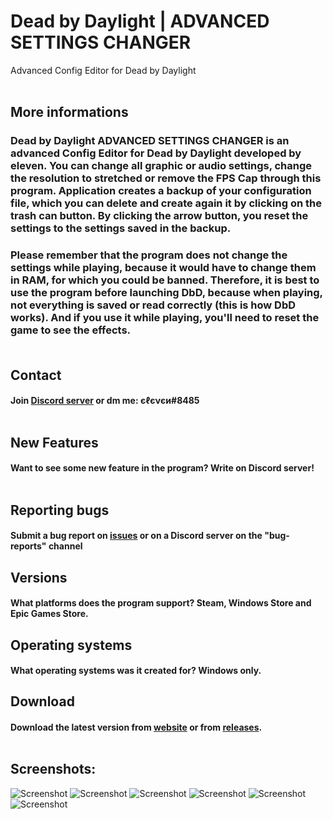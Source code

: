 # Dead by Daylight | ADVANCED SETTINGS CHANGER
Advanced Config Editor for Dead by Daylight
<br /><br />
## More informations
### Dead by Daylight ADVANCED SETTINGS CHANGER is an advanced Config Editor for Dead by Daylight developed by eleven. You can change all graphic or audio settings, change the resolution to stretched or remove the FPS Cap through this program. Application creates a backup of your configuration file, which you can delete and create again it by clicking on the trash can button. By clicking the arrow button, you reset the settings to the settings saved in the backup. 

### Please remember that the program does not change the settings while playing, because it would have to change them in RAM, for which you could be banned. Therefore, it is best to use the program before launching DbD, because when playing, not everything is saved or read correctly (this is how DbD works). And if you use it while playing, you'll need to reset the game to see the effects.<br /><br />
## Contact 
#### Join [Discord server](https://discord.com/invite/EY9uaqTS7Z) or dm me: єℓєνєи#8485<br /><br />
## New Features
#### Want to see some new feature in the program? Write on Discord server!<br /><br />
## Reporting bugs
#### Submit a bug report on [issues](https://github.com/elefelen/DbD_ADVANCED_SETTINGS_CHANGER/issues) or on a Discord server on the "bug-reports" channel
## Versions
#### What platforms does the program support? Steam, Windows Store and Epic Games Store.
## Operating systems
#### What operating systems was it created for? Windows only.
## Download
#### Download the latest version from [website](http://dbdconfigeditor.epizy.com/) or from [releases](https://github.com/elefelen/dead-by-daylight-advanced-settings-changer/releases).<br /><br />
## Screenshots:<br />
![Screenshot](https://github.com/elefelen/DbD_ADVANCED_SETTINGS_CHANGER/blob/main/1.PNG)
![Screenshot](https://github.com/elefelen/DbD_ADVANCED_SETTINGS_CHANGER/blob/main/2.PNG)
![Screenshot](https://github.com/elefelen/DbD_ADVANCED_SETTINGS_CHANGER/blob/main/3.PNG)
![Screenshot](https://github.com/elefelen/DbD_ADVANCED_SETTINGS_CHANGER/blob/main/4.PNG)
![Screenshot](https://github.com/elefelen/DbD_ADVANCED_SETTINGS_CHANGER/blob/main/5.PNG)
![Screenshot](https://github.com/elefelen/DbD_ADVANCED_SETTINGS_CHANGER/blob/main/8.PNG)
